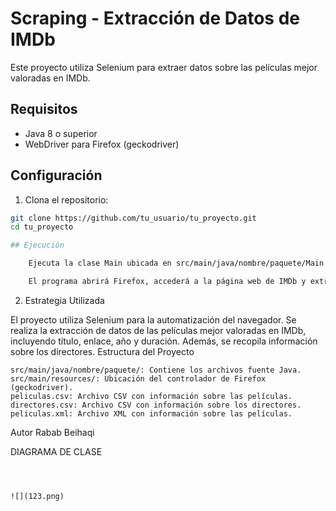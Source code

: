 # Scraping - Extracción de Datos de IMDb

Este proyecto utiliza Selenium para extraer datos sobre las películas mejor valoradas en IMDb.

## Requisitos

- Java 8 o superior
- WebDriver para Firefox (geckodriver)

## Configuración

1. Clona el repositorio:

```bash
git clone https://github.com/tu_usuario/tu_proyecto.git
cd tu_proyecto

## Ejecución

    Ejecuta la clase Main ubicada en src/main/java/nombre/paquete/Main.java.

    El programa abrirá Firefox, accederá a la página web de IMDb y extraerá datos de las películas.
```

2. Estrategia Utilizada

El proyecto utiliza Selenium para la automatización del navegador. Se realiza la extracción de datos de las películas mejor valoradas en IMDb, incluyendo título, enlace, año y duración. Además, se recopila información sobre los directores.
Estructura del Proyecto

    src/main/java/nombre/paquete/: Contiene los archivos fuente Java.
    src/main/resources/: Ubicación del controlador de Firefox (geckodriver).
    peliculas.csv: Archivo CSV con información sobre las películas.
    directores.csv: Archivo CSV con información sobre los directores.
    peliculas.xml: Archivo XML con información sobre las películas.



Autor
Rabab Beihaqi

DIAGRAMA DE CLASE
```



![](123.png)
